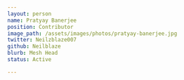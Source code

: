 ```yaml
---
layout: person
name: Pratyay Banerjee
position: Contributor
image_path: /assets/images/photos/pratyay-banerjee.jpg
twitter: Neilzblaze007
github: Neilblaze
blurb: Mesh Head
status: Active

---
```

